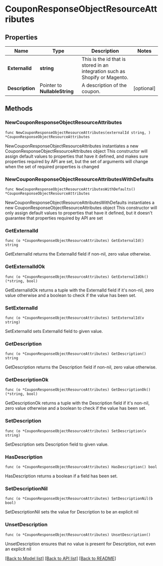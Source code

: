 # CouponResponseObjectResourceAttributes

## Properties

Name | Type | Description | Notes
------------ | ------------- | ------------- | -------------
**ExternalId** | **string** | This is the id that is stored in an integration such as Shopify or Magento. | 
**Description** | Pointer to **NullableString** | A description of the coupon. | [optional] 

## Methods

### NewCouponResponseObjectResourceAttributes

`func NewCouponResponseObjectResourceAttributes(externalId string, ) *CouponResponseObjectResourceAttributes`

NewCouponResponseObjectResourceAttributes instantiates a new CouponResponseObjectResourceAttributes object
This constructor will assign default values to properties that have it defined,
and makes sure properties required by API are set, but the set of arguments
will change when the set of required properties is changed

### NewCouponResponseObjectResourceAttributesWithDefaults

`func NewCouponResponseObjectResourceAttributesWithDefaults() *CouponResponseObjectResourceAttributes`

NewCouponResponseObjectResourceAttributesWithDefaults instantiates a new CouponResponseObjectResourceAttributes object
This constructor will only assign default values to properties that have it defined,
but it doesn't guarantee that properties required by API are set

### GetExternalId

`func (o *CouponResponseObjectResourceAttributes) GetExternalId() string`

GetExternalId returns the ExternalId field if non-nil, zero value otherwise.

### GetExternalIdOk

`func (o *CouponResponseObjectResourceAttributes) GetExternalIdOk() (*string, bool)`

GetExternalIdOk returns a tuple with the ExternalId field if it's non-nil, zero value otherwise
and a boolean to check if the value has been set.

### SetExternalId

`func (o *CouponResponseObjectResourceAttributes) SetExternalId(v string)`

SetExternalId sets ExternalId field to given value.


### GetDescription

`func (o *CouponResponseObjectResourceAttributes) GetDescription() string`

GetDescription returns the Description field if non-nil, zero value otherwise.

### GetDescriptionOk

`func (o *CouponResponseObjectResourceAttributes) GetDescriptionOk() (*string, bool)`

GetDescriptionOk returns a tuple with the Description field if it's non-nil, zero value otherwise
and a boolean to check if the value has been set.

### SetDescription

`func (o *CouponResponseObjectResourceAttributes) SetDescription(v string)`

SetDescription sets Description field to given value.

### HasDescription

`func (o *CouponResponseObjectResourceAttributes) HasDescription() bool`

HasDescription returns a boolean if a field has been set.

### SetDescriptionNil

`func (o *CouponResponseObjectResourceAttributes) SetDescriptionNil(b bool)`

 SetDescriptionNil sets the value for Description to be an explicit nil

### UnsetDescription
`func (o *CouponResponseObjectResourceAttributes) UnsetDescription()`

UnsetDescription ensures that no value is present for Description, not even an explicit nil

[[Back to Model list]](../README.md#documentation-for-models) [[Back to API list]](../README.md#documentation-for-api-endpoints) [[Back to README]](../README.md)


